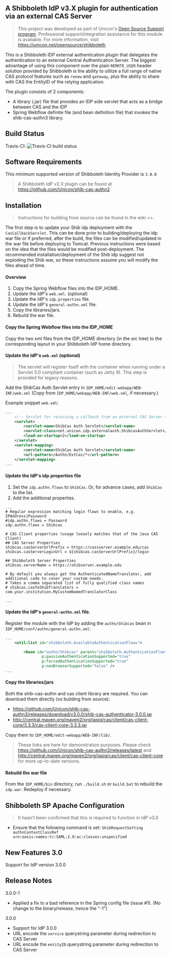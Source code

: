 ## A Shibboleth IdP v3.X plugin for authentication via an external CAS Server

> This project was developed as part of Unicon's [Open Source Support program](https://unicon.net/support). Professional support/integration assistance for this module is available. For more information, visit <https://unicon.net/opensource/shibboleth>.

This is a Shibboleth IDP external authentication plugin that delegates the authentication to an external 
Central Authentication Server. The biggest advantage of using this component over the plain 
`REMOTE_USER` header solution provided by Shibboleth is the ability to utilize a full range 
of native CAS protocol features such as `renew` and `gateway`, plus the ability to share with CAS the 
EntityID of the relying application.

The plugin consists of 2 components:
* A library (.jar) file that provides an IDP side servlet that acts as a bridge between CAS and the IDP
* Spring Webflow definite file (and bean definition file) that invokes the shib-cas-authn3 library.

Build Status
-------------------------------------------------------------
Travis-CI: ![Travis-CI build status](https://travis-ci.org/Unicon/shib-cas-authn3.png)

Software Requirements
-------------------------------------------------------------
This minimum supported version of Shibboleth Identity Provider is `3.0.0`

> A Shibboleth IdP v2.X plugin can be found at <https://github.com/Unicon/shib-cas-authn2>.

Installation
---------------------------------------------------------------
> Instructions for building from source can be found in the wiki <>.

The first step is to update your Shib idp deployment with the `CasCallbackServlet`. This can be done prior to building/deploying the idp war file or
if preferred, after the build, the files can be modified/updated in the war file before deploying to Tomcat. Previous instructions
were based on the idea that the files would be modified post-deployment. The recommended installation/deployment of the Shib idp suggest 
not exploding the Shib war, so these instructions assume you will modify the files ahead of time. 

#### Overview

1. Copy the Spring Webflow files into the IDP_HOME.
1. Update the IdP's `web.xml`. (optional)
1. Update the IdP's `idp.properties` file.
1. Update the IdP's `general-authn.xml` file.
1. Copy the libraries/jars.
1. Rebuild the war file.

#### Copy the Spring Webflow files into the IDP_HOME
Copy the two xml files from the IDP_HOME directory (in the src tree) to the corresponding layout in your Shibboleth IdP home directory.

#### Update the IdP's `web.xml` (optional)
> The servlet will register itself with the container when running under a Servlet 3.0 compliant container (such as Jetty 9).
This step is provided for legacy reasons.

Add the ShibCas Auth Servlet entry in `IDP_HOME/edit-webapp/WEB-INF/web.xml` (Copy from `IDP_HOME/webapp/WEB-INF/web.xml`, if necessary.)

Example snippet `web.xml`:

```xml
...
    <!-- Servlet for receiving a callback from an external CAS Server and continues the IdP login flow -->
    <servlet>
        <servlet-name>ShibCas Auth Servlet</servlet-name>
        <servlet-class>net.unicon.idp.externalauth.ShibcasAuthServlet</servlet-class>
        <load-on-startup>2</load-on-startup>
    </servlet>
    <servlet-mapping>
        <servlet-name>ShibCas Auth Servlet</servlet-name>
        <url-pattern>/Authn/ExtCas/*</url-pattern>
    </servlet-mapping>
...
```

#### Update the IdP's idp.properties file

1. Set the `idp.authn.flows` to `ShibCas`. Or, for advance cases, add `ShibCas` to the list.
1. Add the additional properties.

```
...
# Regular expression matching login flows to enable, e.g. IPAddress|Password
#idp.authn.flows = Password
idp.authn.flows = Shibcas

# CAS Client properties (usage loosely matches that of the Java CAS Client)
## CAS Server Properties
shibcas.casServerUrlPrefix = https://cassserver.example.edu/cas
shibcas.casServerLoginUrl = ${shibcas.casServerUrlPrefix}/login

## Shibboleth Server Properties
shibcas.serverName = https://shibserver.example.edu

# By default you always get the AuthenticatedNameTranslator, add additional code to cover your custom needs.
# Takes a comma separated list of fully qualified class names
# shibcas.casToShibTranslators = com.your.institution.MyCustomNamedTranslatorClass

...
```

#### Update the IdP's `general-authn.xml` file.
Register the module with the IdP by adding the `authn/Shibcas` bean in `IDP_HOME/conf/authn/general-authn.xml`:

```xml
...
    <util:list id="shibboleth.AvailableAuthenticationFlows">

        <bean id="authn/Shibcas" parent="shibboleth.AuthenticationFlow"
                p:passiveAuthenticationSupported="true"
                p:forcedAuthenticationSupported="true"
                p:nonBrowserSupported="false" />
...
```

#### Copy the libraries/jars
Both the shib-cas-authn and cas client library are required. You can download them directly (vs building from source):
- <https://github.com/Unicon/shib-cas-authn3/releases/download/v3.0.0/shib-cas-authenticator-3.0.0.jar>
- <http://central.maven.org/maven2/org/jasig/cas/client/cas-client-core/3.3.3/cas-client-core-3.3.3.jar>

Copy them to `IDP_HOME/edit-webapp/WEB-INF/lib/`.

> These links are here for demonstration purposes. Please check <https://github.com/Unicon/shib-cas-authn3/releases/latest> and <http://central.maven.org/maven2/org/jasig/cas/client/cas-client-core> for more up-to-date versions.

#### Rebuild the war file
From the `IDP_HOME/bin` directory, run `./build.sh` or `build.bat` to rebuild the `idp.war`. Redeploy if necessary.


Shibboleth SP Apache Configuration
-------------------------------------------------------------
> It hasn't been confirmed that this is required to function in IdP v3.0

* Ensure that the following command is set:
`ShibRequestSetting authnContextClassRef urn:oasis:names:tc:SAML:2.0:ac:classes:unspecified`

New Features 3.0
-------------------------------------------------------------
Support for IdP version 3.0.0

Release Notes
-------------------------------------------------------------
3.0.0-1
* Applied a fix to a bad reference in the Spring config file (issue #1). (No change to the binary/release, hence the "-1")

3.0.0
* Support for IdP 3.0.0
* URL encode the `service` querystring parameter during redirection to CAS Server
* URL encode the `entityID`  querystring parameter during redirection to CAS Server
